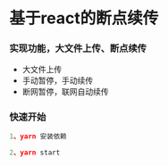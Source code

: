 # 基于react的断点续传

### 实现功能，大文件上传、断点续传

- 大文件上传
- 手动暂停，手动续传
- 断网暂停，联网自动续传

### 快速开始

```javascript
1、yarn 安装依赖

2、yarn start

```
